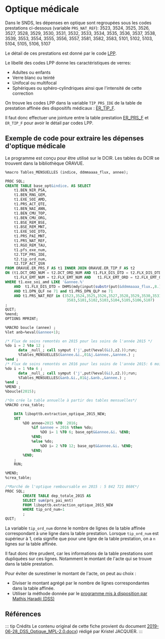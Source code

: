 # Optique médicale
<!-- SPDX-License-Identifier: MPL-2.0 -->

Dans le SNDS, les dépenses en optique sont regroupées sous les codes prestations ci-dessous (variable `PRS_NAT_REF`):
3523, 3524, 3525, 3526, 3527, 3528, 3529, 3530, 3531, 3532, 3533, 3534, 3535, 3536, 3537, 3538, 3539, 3553, 3554, 3555, 3556, 3557, 3581, 3582, 3583, 5101, 5102, 5103, 5104, 5105, 5106, 5107

Le détail de ces prestations est donné par le code [LPP](../glossaire/LPP.md).
 
Le libellé des codes LPP donne les caractéristiques de verres:
- Adultes ou enfants
- Verre blanc ou teinté
- Unifocal ou multifocal
- Sphériques ou sphéro-cylindriques ainsi que l'intensité de cette correction

On trouve les codes LPP dans la variable `TIP_PRS_IDE` de la table de prestation affinée des dispositifs médicaux : [ER_TIP_F](../tables/DCIR/ER_TIP_F.md). 

Il faut donc effectuer une jointure entre la table prestation [ER_PRS_F](../tables/DCIR/ER_PRS_F.md) et `ER_TIP_F` pour avoir le détail par codes LPP.

## Exemple de code pour extraire les dépenses d'optique médicale

Le programme est conçu pour être utilisé sur le DCIR. Les tables du DCIR se trouvent dans la bibliothèque ORAVUE. 

```sql
%macro Tables_MENSUELLES (indice, ddmmaaaa_flux, annee);

PROC SQL;
CREATE TABLE base_opt&indice. AS SELECT
    t1.BEN_NIR_PSA,
	t1.BEN_RNG_GEM,
	t1.EXE_SOI_AMD,
	t1.PRS_ACT_QTE, 
	t1.BEN_NAI_ANN,
	t1.BEN_CMU_TOP,
	t1.BEN_CMU_ORG, 
    t1.BSE_REM_BSE, 
    t1.BSE_REM_MNT, 
    t1.EXE_SOI_DTD, 
    t1.PRS_PAI_MNT,  
    t1.PRS_NAT_REF, 
    t1.RGO_REM_TAU,
	t1.pfs_exe_num,
	t2.TIP_PRS_IDE,
	t2.tip_ord_num,
	t2.TIP_ACT_QSN
FROM ORAVUE.ER_PRS_F AS t1 INNER JOIN ORAVUE.ER_TIP_F AS t2
ON (t1.DCT_ORD_NUM = t2.DCT_ORD_NUM AND t1.FLX_DIS_DTD = t2.FLX_DIS_DTD AND 
	t1.FLX_EMT_NUM = t2.FLX_EMT_NUM AND   t1.FLX_EMT_ORD = t2.FLX_EMT_ORD AND t1.FLX_EMT_TYP = t2.FLX_EMT_TYP AND t1.FLX_TRT_DTD = t2.FLX_TRT_DTD AND  t1.ORG_CLE_NUM = t2.ORG_CLE_NUM AND t1.PRS_ORD_NUM = t2.PRS_ORD_NUM AND t1.REM_TYP_AFF = t2.REM_TYP_AFF)
WHERE t1.exe_soi_amd LIKE '&annee.%'
	AND  t1.FLX_DIS_DTD = DHMS(mdy(input(substr(put(&ddmmaaaa_flux.,8.),3,2),2.),input(substr(put(&ddmmaaaa_flux.,8.),1,2),2.),input(substr(put(&ddmmaaaa_flux.,8.),5,4),4.)),0,0,0)
	AND t1.DPN_QLF ne 71 and t1.PRS_DPN_QLP ne 71
	AND t1.PRS_NAT_REF in (3523,3524,3525,3526,3527,3528,3529,3530,3531,3532,3533,3534,3535,3536,3537,3538,3539,3553,3554,3555,3556,3557,3581,3582,
							3583,5101,5102,5103,5104,5105,5106,5107)
;
QUIT;
%mend;
OPTIONS MPRINT;

%MACRO boucle (annee) ;
%let anb=%eval(&annee+1);

/* Flux de soins remontés en 2015 pour les soins de l'année 2015 */
%do i = 2 %to 12 ;
      data _null_; call symput ('j',put(%eval(&i),z2.));run;
      %Tables_MENSUELLES(&annee.&i.,01&j.&annee.,&annee.) ;
%end ;
/* Flux de soins remontés en 2016 pour les soins de l'année 2015: 6 mois de remontée de flux après décembre 2015*/
%do i = 1 %to 6 ;
      data _null_; call symput ('j',put(%eval(&i),z2.));run;
      %Tables_MENSUELLES(&anb.&i.,01&j.&anb.,&annee.) ;
%end ;
%MEND ;
%boucle(2015);

/*On crée la table annuelle à partir des tables mensuelles*/
%MACRO crea_table;

	DATA libopttb.extraction_optique_2015_NEW;
	SET 
		%DO annee=2015 %TO  2016;
			%if &annee = 2016 %then %do;
				%DO i= 1 %TO 6; base_opt&&annee.&i. %END;
			%END;
			%else %do;
				%DO i= 2 %TO 12; base_opt&&annee.&i. %END;
			%END;
		%END;
	; 
	RUN;

%MEND;
%crea_table;

/*Marché de l'optique remboursable en 2015 : 5 842 721 868€*/
PROC SQL;
		CREATE TABLE dep_totale_2015 AS 
		SELECT sum(prs_pai_mnt)
		FROM libopttb.extraction_optique_2015_NEW
		WHERE tip_ord_num=1
		;
QUIT;
```
La variable `tip_ord_num` donne le nombre de lignes de la table affinée correspondant à une ligne dans la table prestation. Lorsque `tip_ord_num` est supérieur à 1, cela signifie que pour une ligne de la table prestation, on a `n` lignes sur la table affinée. 

Il faut donc être prudent, car les informations de la table prestations sont dupliquées sur ces lignes. Notamment le montant de l'acte qui se trouve dans la table prestation.

Pour éviter de surestimer le montant de l'acte, on peut au choix :
- Diviser le montant agrégé par le nombre de lignes correspondantes dans la table affinée. 
- Utiliser la méthode donnée par le [programme mis à disposition par Mathis Haradji (DSS)](https://gitlab.com/DREES_code/public/gu-snds/programmes-sas-gu-snds/blob/master/Optique_-_DCIR_-_DSS.sas)

## Références

::: tip Crédits
Le contenu original de cette fiche provient du document [2019-06-28_DSS_Optique_MPL-2.0.docx](../files/DSS/2019-06-28_DSS_Optique_MPL-2.0.docx)) rédigé par Kristel JACQUIER.
:::
